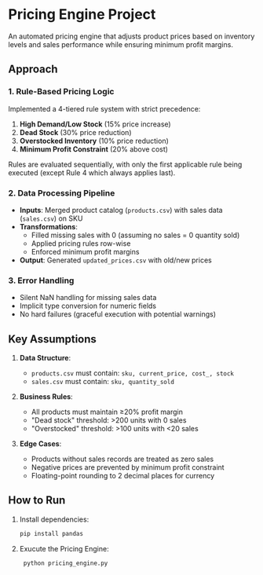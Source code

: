 # Pricing Engine Project

An automated pricing engine that adjusts product prices based on inventory levels and sales performance while ensuring minimum profit margins.

## Approach

### 1. Rule-Based Pricing Logic
Implemented a 4-tiered rule system with strict precedence:
1. **High Demand/Low Stock** (15% price increase)
2. **Dead Stock** (30% price reduction)
3. **Overstocked Inventory** (10% price reduction)
4. **Minimum Profit Constraint** (20% above cost)

Rules are evaluated sequentially, with only the first applicable rule being executed (except Rule 4 which always applies last).

### 2. Data Processing Pipeline
- **Inputs**: Merged product catalog (`products.csv`) with sales data (`sales.csv`) on SKU
- **Transformations**:
  - Filled missing sales with 0 (assuming no sales = 0 quantity sold)
  - Applied pricing rules row-wise
  - Enforced minimum profit margins
- **Output**: Generated `updated_prices.csv` with old/new prices

### 3. Error Handling
- Silent NaN handling for missing sales data
- Implicit type conversion for numeric fields
- No hard failures (graceful execution with potential warnings)

## Key Assumptions

1. **Data Structure**:
   - `products.csv` must contain: `sku, current_price, cost_, stock`
   - `sales.csv` must contain: `sku, quantity_sold`

2. **Business Rules**:
   - All products must maintain ≥20% profit margin
   - "Dead stock" threshold: >200 units with 0 sales
   - "Overstocked" threshold: >100 units with <20 sales

3. **Edge Cases**:
   - Products without sales records are treated as zero sales
   - Negative prices are prevented by minimum profit constraint
   - Floating-point rounding to 2 decimal places for currency

## How to Run

1. Install dependencies:
   ```bash
   pip install pandas
2. Exucute the Pricing Engine:
   ```bash
    python pricing_engine.py
